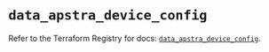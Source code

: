 # `data_apstra_device_config`

Refer to the Terraform Registry for docs: [`data_apstra_device_config`](https://registry.terraform.io/providers/juniper/apstra/0.94.0/docs/data-sources/device_config).
